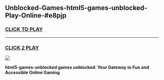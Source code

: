 
## Unblocked-Games-html5-games-unblocked-Play-Online-#e8pjp
<h3>
<a href="https://premium.freeplayer.one?title=html5-games-unblocked&ref=24F">CLICK TO PLAY</a></h3>
<hr>

<h3>
<a href="https://premium.freeplayer.one?title=html5-games-unblocked&ref=24F">CLICK 2 PLAY</a>
  
</h3>

<a href="https://premium.freeplayer.one?title=html5-games-unblocked&ref=24F/"><img src="https://clearcache.store/games.png"></a>


**html5-games-unblocked games unblocked: Your Gateway to Fun and Accessible Online Gaming**
